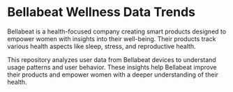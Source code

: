 # Bellabeat Wellness Data Trends

Bellabeat is a health-focused company creating smart products designed to empower women with insights into their well-being.  Their products track various health aspects like sleep, stress, and reproductive health.

This repository analyzes user data from Bellabeat devices to understand usage patterns and user behavior.  These insights help Bellabeat improve their products and empower women with a deeper understanding of their health.
